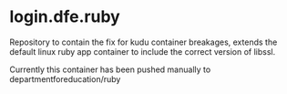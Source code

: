 # login.dfe.ruby

Repository to contain the fix for kudu container breakages, extends the default linux ruby app container to include the correct version of libssl.

Currently this container has been pushed manually to departmentforeducation/ruby
